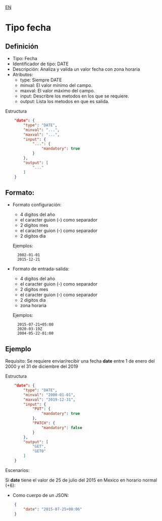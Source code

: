 [EN](DATE.md)
# Tipo fecha

## Definición
* Tipo: Fecha
* Identificador de tipo: DATE
* Descripción: Analiza y valida un valor fecha con zona horaria
* Atributos:
  * type: Siempre DATE
  * minval: El valor mínimo del campo.
  * maxval: El valor máximo del campo.
  * input: Describre los metodos en los que se requiere.
  * output: Lista los metodos en que es salida.

Estructura
```json
	"date": {
		"type": "DATE",
		"minval": "...",
		"maxval": "...",
		"input": {
			"...": {
				"mandatory": true
			}
		},
		"output": [
			"..."
		]
	}

```
## Formato:
* Formato configuración:
  * 4 digitos del año
  * el caracter guion (-) como separador
  * 2 digitos mes
  * el caracter guion (-) como separador
  * 2 digitos dia

  Ejemplos:
  ```text
	2002-01-01
	2015-12-21
  ```
* Formato de entrada-salida:
  * 4 digitos del año
  * el caracter guion (-) como separador
  * 2 digitos mes
  * el caracter guion (-) como separador
  * 2 digitos dia
  * zona horaria

  Ejemplos:
  ```text
	2015-07-21+05:00
	2020-03-19Z
	2004-05-22-01:00
  ```

## Ejemplo

Requisito: Se requiere enviar/recibir una fecha __date__ entre 1 de enero del 2000 y el 31 de diciembre del 2019

Estructura
```json
	"date": {
		"type": "DATE",
		"minval": "2000-01-01",
		"maxval": "2019-12-31",
		"input": {
			"PUT": {
				"mandatory": true
			},
			"PATCH": {
				"mandatory": false
			}
		},
		"output": [
			"GET",
			"GET0"
		]
	}
```

Escenarios:

Si __date__ tiene el valor de 25 de julio del 2015 en Mexico en horario normal (+6):
* Como cuerpo de un JSON:
```json
	{
		"date": "2015-07-25+00:06"
	}
```
